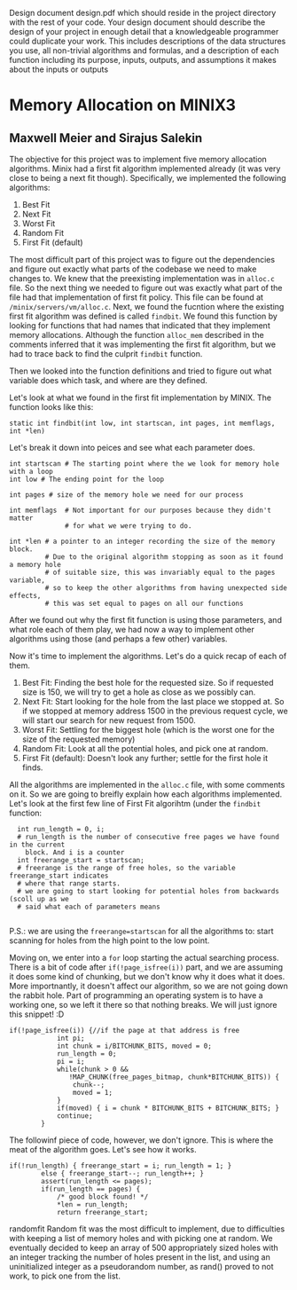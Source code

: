 Design document design.pdf which should reside in the project directory with the rest of
your code. Your design document should describe the design of your project in enough detail
that a knowledgeable programmer could duplicate your work. This includes descriptions of
the data structures you use, all non-trivial algorithms and formulas, and a description of each
function including its purpose, inputs, outputs, and assumptions it makes about the inputs or
outputs

# Memory Allocation on MINIX3
Maxwell Meier and Sirajus Salekin
--------
The objective for this project was to implement five memory allocation algorithms.
Minix had a first fit algorithm implemented already (it was very close to being a next fit
though). Specifically, we implemented the following algorithms:

1. Best Fit
2. Next Fit
3. Worst Fit
4. Random Fit
5. First Fit (default)

The most difficult part of this project was to figure out the dependencies and
figure out exactly what parts of the codebase we need to make changes to. We knew
that the preexisting implementation was in `alloc.c` file. So the next thing we
needed to figure out was exactly what part of the file had that implementation of
first fit policy. This file can be found at `/minix/servers/vm/alloc.c`.
Next, we found the fucntion where the existing first fit algorithm was defined is called 
`findbit`. We found this function by looking for functions that had names that indicated 
that they implement memory allocations. Although the function `alloc_mem` described 
in the comments inferred that it was implementing the first fit algorithm, but we
had to trace back to find the culprit `findbit` function.

Then we looked into the function definitions and tried to figure out what 
variable does which task, and where are they defined. 

Let's look at what we found in the first fit implementation by MINIX.
The function looks like this:
```
static int findbit(int low, int startscan, int pages, int memflags, int *len)
```
Let's break it down into peices and see what each parameter does.
```
int startscan # The starting point where the we look for memory hole with a loop
int low # The ending point for the loop

int pages # size of the memory hole we need for our process 

int memflags  # Not important for our purposes because they didn't matter
              # for what we were trying to do.
                       
int *len # a pointer to an integer recording the size of the memory block.  
         # Due to the original algorithm stopping as soon as it found a memory hole 
         # of suitable size, this was invariably equal to the pages variable, 
         # so to keep the other algorithms from having unexpected side effects, 
         # this was set equal to pages on all our functions
```
After we found out why the first fit function is using those parameters, and what
role each of them play, we had now a way to implement other algorithms using those
(and perhaps a few other) variables.

Now it's time to implement the algorithms. Let's do a quick recap of each of them.
1. Best Fit: Finding the best hole for the requested size. So if requested size is
  150, we will try to get a hole as close as we possibly can.
2. Next Fit: Start looking for the hole from the last place we 
  stopped at. So if we stopped at memory address 1500 in the previous request cycle, 
  we will start our search for new request from 1500.
3. Worst Fit: Settling for the biggest hole (which is the worst one for the size of
  the requested memory)
4. Random Fit: Look at all the potential holes, and pick one at random.
5. First Fit (default): Doesn't look any further; settle for the first hole it finds.

All the algorithms are implemented in the `alloc.c` file, with some comments on it.
So we are going to breifly explain how each algorithms implemented. Let's look at
the first few line of First Fit algorihtm (under the `findbit` function:
```
  int run_length = 0, i;
  # run_length is the number of consecutive free pages we have found in the current
    block. And i is a counter
  int freerange_start = startscan;
  # freerange is the range of free holes, so the variable freerange_start indicates
  # where that range starts.
  # we are going to start looking for potential holes from backwards (scoll up as we
  # said what each of parameters means
    
 ```
P.S.: we are using the `freerange=startscan` for all the algorithms to: start
scanning for holes from the high point to the low point.

Moving on, we enter into a `for` loop starting the actual searching process. There is
a bit of code after `if(!page_isfree(i))` part, and we are assuming it does some kind
of chunking, but we don't know why it does what it does. More importnantly,
it doesn't affect our algorithm, so we are not going down the rabbit hole. Part of 
programming an operating system is to have a working one, so we left it there so that
nothing breaks. We will just ignore this snippet! :D 
```
if(!page_isfree(i)) {//if the page at that address is free
			int pi;
			int chunk = i/BITCHUNK_BITS, moved = 0;
			run_length = 0;
			pi = i;
			while(chunk > 0 &&
			   !MAP_CHUNK(free_pages_bitmap, chunk*BITCHUNK_BITS)) {
				chunk--;
				moved = 1;
			}
			if(moved) { i = chunk * BITCHUNK_BITS + BITCHUNK_BITS; }
			continue;
		}
```
The followinf piece of code, however, we don't ignore. This is where the meat of 
the algorithm goes. Let's see how it works.
```
if(!run_length) { freerange_start = i; run_length = 1; }
		else { freerange_start--; run_length++; }
		assert(run_length <= pages);
		if(run_length == pages) {
			/* good block found! */
			*len = run_length;
			return freerange_start;
```

randomfit
Random fit was the most difficult to implement, due to difficulties with keeping a list 
of memory holes and with picking one at random.  We eventually decided to keep an array 
of 500 appropriately sized holes with an integer tracking the number of holes present 
in the list, and using an uninitialized integer as a pseudorandom number, as rand() 
proved to not work, to pick one from the list.
